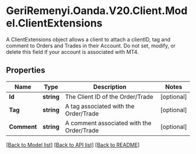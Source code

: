 # GeriRemenyi.Oanda.V20.Client.Model.ClientExtensions
A ClientExtensions object allows a client to attach a clientID, tag and comment to Orders and Trades in their Account.  Do not set, modify, or delete this field if your account is associated with MT4.
## Properties

Name | Type | Description | Notes
------------ | ------------- | ------------- | -------------
**Id** | **string** | The Client ID of the Order/Trade | [optional] 
**Tag** | **string** | A tag associated with the Order/Trade | [optional] 
**Comment** | **string** | A comment associated with the Order/Trade | [optional] 

[[Back to Model list]](../README.md#documentation-for-models) [[Back to API list]](../README.md#documentation-for-api-endpoints) [[Back to README]](../README.md)

